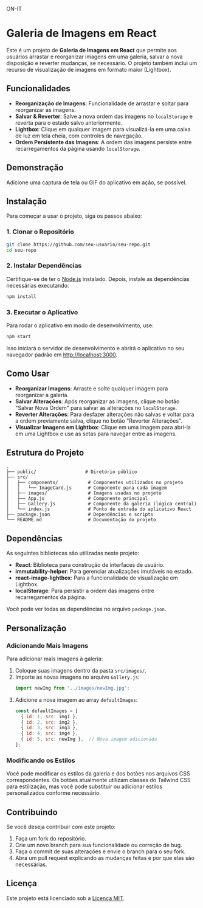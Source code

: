 ON-IT

# Galeria de Imagens em React

Este é um projeto de **Galeria de Imagens em React** que permite aos usuários arrastar e reorganizar imagens em uma galeria, salvar a nova disposição e reverter mudanças, se necessário. O projeto também inclui um recurso de visualização de imagens em formato maior (Lightbox).

## Funcionalidades

- **Reorganização de Imagens**: Funcionalidade de arrastar e soltar para reorganizar as imagens.
- **Salvar & Reverter**: Salve a nova ordem das imagens no `localStorage` e reverta para o estado salvo anteriormente.
- **Lightbox**: Clique em qualquer imagem para visualizá-la em uma caixa de luz em tela cheia, com controles de navegação.
- **Ordem Persistente das Imagens**: A ordem das imagens persiste entre recarregamentos da página usando `localStorage`.

## Demonstração

Adicione uma captura de tela ou GIF do aplicativo em ação, se possível.

## Instalação

Para começar a usar o projeto, siga os passos abaixo:

### 1. Clonar o Repositório

```bash
git clone https://github.com/seu-usuario/seu-repo.git
cd seu-repo
```

### 2. Instalar Dependências

Certifique-se de ter o [Node.js](https://nodejs.org/) instalado. Depois, instale as dependências necessárias executando:

```bash
npm install
```

### 3. Executar o Aplicativo

Para rodar o aplicativo em modo de desenvolvimento, use:

```bash
npm start
```

Isso iniciará o servidor de desenvolvimento e abrirá o aplicativo no seu navegador padrão em [http://localhost:3000](http://localhost:3000).

## Como Usar

- **Reorganizar Imagens**: Arraste e solte qualquer imagem para reorganizar a galeria.
- **Salvar Alterações**: Após reorganizar as imagens, clique no botão "Salvar Nova Ordem" para salvar as alterações no `localStorage`.
- **Reverter Alterações**: Para desfazer alterações não salvas e voltar para a ordem previamente salva, clique no botão "Reverter Alterações".
- **Visualizar Imagens em Lightbox**: Clique em uma imagem para abri-la em uma Lightbox e use as setas para navegar entre as imagens.

## Estrutura do Projeto

```
.
├── public/                  # Diretório público
├── src/
│   ├── components/           # Componentes utilizados no projeto
│   │   └── ImageCard.js      # Componente para cada imagem
│   ├── images/               # Imagens usadas no projeto
│   ├── App.js                # Componente principal
│   ├── Gallery.js            # Componente da galeria (lógica central)
│   └── index.js              # Ponto de entrada do aplicativo React
├── package.json              # Dependências e scripts
└── README.md                 # Documentação do projeto
```

## Dependências

As seguintes bibliotecas são utilizadas neste projeto:

- **React**: Biblioteca para construção de interfaces de usuário.
- **immutability-helper**: Para gerenciar atualizações imutáveis no estado.
- **react-image-lightbox**: Para a funcionalidade de visualização em Lightbox.
- **localStorage**: Para persistir a ordem das imagens entre recarregamentos da página.
  
Você pode ver todas as dependências no arquivo `package.json`.

## Personalização

### Adicionando Mais Imagens

Para adicionar mais imagens à galeria:

1. Coloque suas imagens dentro da pasta `src/images/`.
2. Importe as novas imagens no arquivo `Gallery.js`:
   ```javascript
   import newImg from "../images/newImg.jpg";
   ```
3. Adicione a nova imagem ao array `defaultImages`:
   ```javascript
   const defaultImages = [
     { id: 1, src: img1 },
     { id: 2, src: img2 },
     { id: 3, src: img3 },
     { id: 4, src: img4 },
     { id: 5, src: newImg },  // Nova imagem adicionada
   ];
   ```

### Modificando os Estilos

Você pode modificar os estilos da galeria e dos botões nos arquivos CSS correspondentes. Os botões atualmente utilizam classes do Tailwind CSS para estilização, mas você pode substituir ou adicionar estilos personalizados conforme necessário.

## Contribuindo

Se você deseja contribuir com este projeto:

1. Faça um fork do repositório.
2. Crie um novo branch para sua funcionalidade ou correção de bug.
3. Faça o commit de suas alterações e envie o branch para o seu fork.
4. Abra um pull request explicando as mudanças feitas e por que elas são necessárias.

## Licença

Este projeto está licenciado sob a [Licença MIT](./LICENSE).


